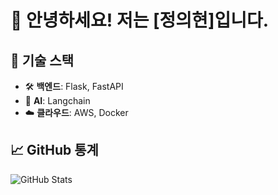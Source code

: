 # 👋 안녕하세요! 저는 [정의현]입니다.

## 🚀 기술 스택
- 🛠 **백엔드**: Flask, FastAPI
- 🤖 **AI**: Langchain
- ☁️ **클라우드**: AWS, Docker

## 📈 GitHub 통계
![GitHub Stats](https://github-readme-stats.vercel.app/api?username=UH3135&show_icons=true&theme=radical)

<!--
**UH3135/UH3135** is a ✨ _special_ ✨ repository because its `README.md` (this file) appears on your GitHub profile.

Here are some ideas to get you started:
# 👋 안녕하세요! 저는 [사용자 이름]입니다.

## 🚀 기술 스택
- 🌐 **프론트엔드**: React, Vue.js
- 🛠 **백엔드**: Flask, FastAPI
- ☁️ **클라우드**: AWS, Docker

## 📈 GitHub 통계
![GitHub Stats](https://github-readme-stats.vercel.app/api?username=your-username&show_icons=true&theme=radical)

- 🔭 I’m currently working on ...
- 🌱 I’m currently learning ...
- 👯 I’m looking to collaborate on ...
- 🤔 I’m looking for help with ...
- 💬 Ask me about ...
- 📫 How to reach me: ...
- 😄 Pronouns: ...
- ⚡ Fun fact: ...
-->
